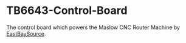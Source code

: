 # TB6643-Control-Board
The control board which powers the Maslow CNC Router Machine by
[EastBaySource](https://www.eastbaysource.com).
